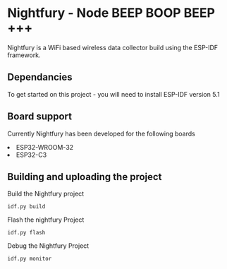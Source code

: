 # Nightfury - Node BEEP BOOP BEEP +++

Nightfury is a WiFi based wireless data collector build using the ESP-IDF framework. 

## Dependancies

To get started on this project - you will need to install ESP-IDF version 5.1

## Board support

Currently Nightfury has been developed for the following boards

<li> ESP32-WROOM-32 <br>
<li> ESP32-C3

## Building and uploading the project

Build the Nightfury project

```
idf.py build
```

Flash the nightfury Project

```
idf.py flash
```

Debug the Nightfury Project

```
idf.py monitor
```